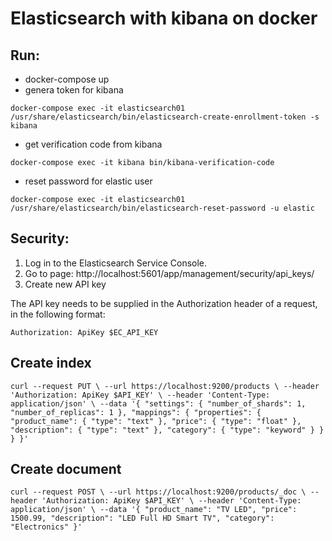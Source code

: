# Elasticsearch with kibana on docker

## Run:

* docker-compose up
* genera token for kibana 

``
docker-compose exec -it elasticsearch01 /usr/share/elasticsearch/bin/elasticsearch-create-enrollment-token -s kibana
``

* get verification code from kibana

``
docker-compose exec -it kibana bin/kibana-verification-code
``

* reset password for elastic user

``
docker-compose exec -it elasticsearch01 /usr/share/elasticsearch/bin/elasticsearch-reset-password -u elastic
``

## Security:

1. Log in to the Elasticsearch Service Console.
2. Go to page: http://localhost:5601/app/management/security/api_keys/
3. Create new API key

The API key needs to be supplied in the Authorization header of a request, in the following format:

``
Authorization: ApiKey $EC_API_KEY
``

## Create index

``
curl --request PUT \
--url https://localhost:9200/products \
--header 'Authorization: ApiKey $API_KEY' \
--header 'Content-Type: application/json' \
--data '{
"settings": {
"number_of_shards": 1,
"number_of_replicas": 1
},
"mappings": {
"properties": {
"product_name": {
"type": "text"
},
"price": {
"type": "float"
},
"description": {
"type": "text"
},
"category": {
"type": "keyword"
}
}
}
}'
``

## Create document

``
curl --request POST \
--url https://localhost:9200/products/_doc \
--header 'Authorization: ApiKey $API_KEY' \
--header 'Content-Type: application/json' \
--data '{
"product_name": "TV LED",
"price": 1500.99,
"description": "LED Full HD Smart TV",
"category": "Electronics"
}'
``